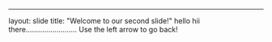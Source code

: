 ---
layout: slide
title: "Welcome to our second slide!"
hello
hii there.........................
Use the left arrow to go back!
